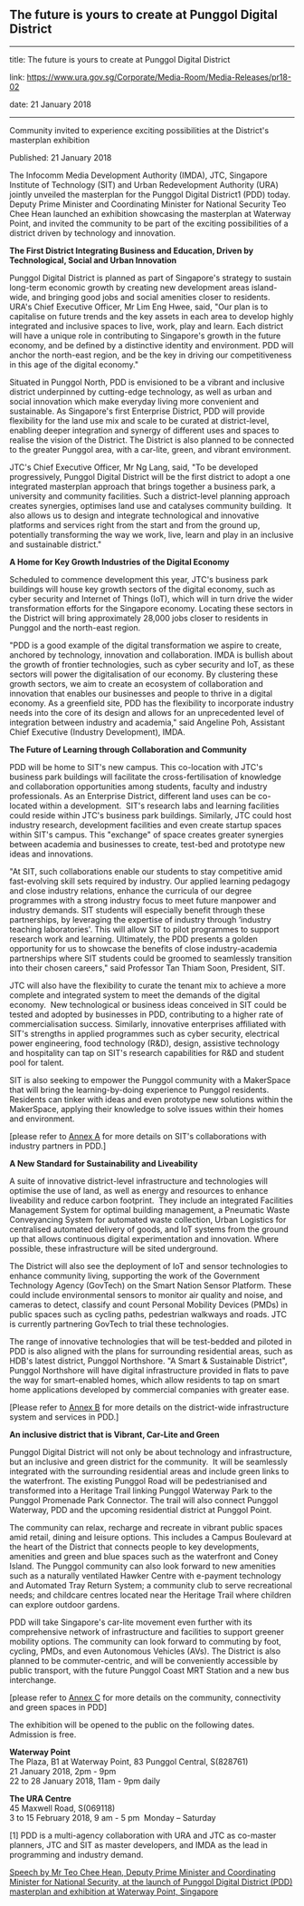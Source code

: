 ## The future is yours to create at Punggol Digital District

---

title: The future is yours to create at Punggol Digital District

link: https://www.ura.gov.sg/Corporate/Media-Room/Media-Releases/pr18-02

date: 21 January 2018

---

Community invited to experience exciting possibilities at the District's masterplan exhibition

Published: 21 January 2018

The Infocomm Media Development Authority (IMDA), JTC, Singapore Institute of Technology (SIT) and Urban Redevelopment Authority (URA) jointly unveiled the masterplan for the Punggol Digital District1 (PDD) today. Deputy Prime Minister and Coordinating Minister for National Security Teo Chee Hean launched an exhibition showcasing the masterplan at Waterway Point, and invited the community to be part of the exciting possibilities of a district driven by technology and innovation.

**The First District Integrating Business and Education, Driven by Technological, Social and Urban Innovation**

Punggol Digital District is planned as part of Singapore's strategy to sustain long-term economic growth by creating new development areas island-wide, and bringing good jobs and social amenities closer to residents. URA's Chief Executive Officer, Mr Lim Eng Hwee, said, "Our plan is to capitalise on future trends and the key assets in each area to develop highly integrated and inclusive spaces to live, work, play and learn. Each district will have a unique role in contributing to Singapore's growth in the future economy, and be defined by a distinctive identity and environment. PDD will anchor the north-east region, and be the key in driving our competitiveness in this age of the digital economy."

Situated in Punggol North, PDD is envisioned to be a vibrant and inclusive district underpinned by cutting-edge technology, as well as urban and social innovation which make everyday living more convenient and sustainable. As Singapore's first Enterprise District, PDD will provide flexibility for the land use mix and scale to be curated at district-level, enabling deeper integration and synergy of different uses and spaces to realise the vision of the District. The District is also planned to be connected to the greater Punggol area, with a car-lite, green, and vibrant environment.

JTC's Chief Executive Officer, Mr Ng Lang, said, "To be developed progressively, Punggol Digital District will be the first district to adopt a one integrated masterplan approach that brings together a business park, a university and community facilities. Such a district-level planning approach creates synergies, optimises land use and catalyses community building.  It also allows us to design and integrate technological and innovative platforms and services right from the start and from the ground up, potentially transforming the way we work, live, learn and play in an inclusive and sustainable district."

**A Home for Key Growth Industries of the Digital Economy**

Scheduled to commence development this year, JTC's business park buildings will house key growth sectors of the digital economy, such as cyber security and Internet of Things (IoT), which will in turn drive the wider transformation efforts for the Singapore economy. Locating these sectors in the District will bring approximately 28,000 jobs closer to residents in Punggol and the north-east region.

"PDD is a good example of the digital transformation we aspire to create, anchored by technology, innovation and collaboration. IMDA is bullish about the growth of frontier technologies, such as cyber security and IoT, as these sectors will power the digitalisation of our economy. By clustering these growth sectors, we aim to create an ecosystem of collaboration and innovation that enables our businesses and people to thrive in a digital economy. As a greenfield site, PDD has the flexibility to incorporate industry needs into the core of its design and allows for an unprecedented level of integration between industry and academia," said Angeline Poh, Assistant Chief Executive (Industry Development), IMDA.

**The Future of Learning through Collaboration and Community**

PDD will be home to SIT's new campus. This co-location with JTC's business park buildings will facilitate the cross-fertilisation of knowledge and collaboration opportunities among students, faculty and industry professionals. As an Enterprise District, different land uses can be co-located within a development.  SIT's research labs and learning facilities could reside within JTC's business park buildings. Similarly, JTC could host industry research, development facilities and even create startup spaces within SIT's campus. This "exchange" of space creates greater synergies between academia and businesses to create, test-bed and prototype new ideas and innovations.

"At SIT, such collaborations enable our students to stay competitive amid fast-evolving skill sets required by industry. Our applied learning pedagogy and close industry relations, enhance the curricula of our degree programmes with a strong industry focus to meet future manpower and industry demands. SIT students will especially benefit through these partnerships, by leveraging the expertise of industry through ‘industry teaching laboratories'. This will allow SIT to pilot programmes to support research work and learning. Ultimately, the PDD presents a golden opportunity for us to showcase the benefits of close industry-academia partnerships where SIT students could be groomed to seamlessly transition into their chosen careers," said Professor Tan Thiam Soon, President, SIT.

JTC will also have the flexibility to curate the tenant mix to achieve a more complete and integrated system to meet the demands of the digital economy.  New technological or business ideas conceived in SIT could be tested and adopted by businesses in PDD, contributing to a higher rate of commercialisation success. Similarly, innovative enterprises affiliated with SIT's strengths in applied programmes such as cyber security, electrical power engineering, food technology (R&D), design, assistive technology and hospitality can tap on SIT's research capabilities for R&D and student pool for talent.

SIT is also seeking to empower the Punggol community with a MakerSpace that will bring the learning-by-doing experience to Punggol residents. Residents can tinker with ideas and even prototype new solutions within the MakerSpace, applying their knowledge to solve issues within their homes and environment.

\[please refer to [Annex A](https://www.ura.gov.sg/-/media/Corporate/Media-Room/2018/Jan/pr18-02a.pdf) for more details on SIT's collaborations with industry partners in PDD.\]

**A New Standard for Sustainability and Liveability**

A suite of innovative district-level infrastructure and technologies will optimise the use of land, as well as energy and resources to enhance liveability and reduce carbon footprint.  They include an integrated Facilities Management System for optimal building management, a Pneumatic Waste Conveyancing System for automated waste collection, Urban Logistics for centralised automated delivery of goods, and IoT systems from the ground up that allows continuous digital experimentation and innovation. Where possible, these infrastructure will be sited underground.

The District will also see the deployment of IoT and sensor technologies to enhance community living, supporting the work of the Government Technology Agency (GovTech) on the Smart Nation Sensor Platform. These could include environmental sensors to monitor air quality and noise, and cameras to detect, classify and count Personal Mobility Devices (PMDs) in public spaces such as cycling paths, pedestrian walkways and roads. JTC is currently partnering GovTech to trial these technologies.

The range of innovative technologies that will be test-bedded and piloted in PDD is also aligned with the plans for surrounding residential areas, such as HDB's latest district, Punggol Northshore. "A Smart & Sustainable District", Punggol Northshore will have digital infrastructure provided in flats to pave the way for smart-enabled homes, which allow residents to tap on smart home applications developed by commercial companies with greater ease.

\[Please refer to [Annex B](https://www.ura.gov.sg/-/media/Corporate/Media-Room/2018/Jan/pr18-02b.pdf) for more details on the district-wide infrastructure system and services in PDD.\]

**An inclusive district that is Vibrant, Car-Lite and Green**

Punggol Digital District will not only be about technology and infrastructure, but an inclusive and green district for the community.  It will be seamlessly integrated with the surrounding residential areas and include green links to the waterfront. The existing Punggol Road will be pedestrianised and transformed into a Heritage Trail linking Punggol Waterway Park to the Punggol Promenade Park Connector. The trail will also connect Punggol Waterway, PDD and the upcoming residential district at Punggol Point.

The community can relax, recharge and recreate in vibrant public spaces amid retail, dining and leisure options. This includes a Campus Boulevard at the heart of the District that connects people to key developments, amenities and green and blue spaces such as the waterfront and Coney Island. The Punggol community can also look forward to new amenities such as a naturally ventilated Hawker Centre with e-payment technology and Automated Tray Return System; a community club to serve recreational needs; and childcare centres located near the Heritage Trail where children can explore outdoor gardens.

PDD will take Singapore's car-lite movement even further with its comprehensive network of infrastructure and facilities to support greener mobility options. The community can look forward to commuting by foot, cycling, PMDs, and even Autonomous Vehicles (AVs). The District is also planned to be commuter-centric, and will be conveniently accessible by public transport, with the future Punggol Coast MRT Station and a new bus interchange.

\[please refer to [Annex C](https://www.ura.gov.sg/-/media/Corporate/Media-Room/2018/Jan/pr18-02c.pdf) for more details on the community, connectivity and green spaces in PDD\]

The exhibition will be opened to the public on the following dates. Admission is free.

**Waterway Point**   
The Plaza, B1 at Waterway Point, 83 Punggol Central, S(828761)  
21 January 2018, 2pm - 9pm  
22 to 28 January 2018, 11am - 9pm daily

**The URA Centre**  
45 Maxwell Road, S(069118)   
3 to 15 February 2018, 9 am - 5 pm  Monday – Saturday

[1] PDD is a multi-agency collaboration with URA and JTC as co-master planners, JTC and SIT as master developers, and IMDA as the lead in programming and industry demand.

[Speech by Mr Teo Chee Hean, Deputy Prime Minister and Coordinating Minister for National Security, at the launch of Punggol Digital District (PDD) masterplan and exhibition at Waterway Point, Singapore](https://www.ura.gov.sg/Corporate/Data/Newsroom/speeches/2018/jan/speech18-02)
